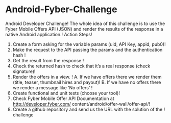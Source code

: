 # Android-Fyber-Challenge
Android Developer Challenge!
The whole idea of this challenge is to use the Fyber Mobile Offers API (JSON) and
render the results of the response in a native Android application.!
Action Steps!
1. Create a form asking for the variable params (uid, API Key, appid, pub0)!
2. Make the request to the API passing the params and the authentication hash !
3. Get the result from the response.!
4. Check the returned hash to check that it’s a real response (check signature)!
5. Render the offers in a view. !
A. If we have offers there we render them (title, teaser, thumbnail hires and
payout)!
B. If we have no offers there we render a message like ‘No offers’ !
6. Create functional and unit tests (choose your tool)!
7. Check Fyber Mobile Offer API Documentation at http://developer.fyber.com/
content/android/offer-wall/offer-api/!
8. Create a github repository and send us the URL with the solution of the 
!
challenge
